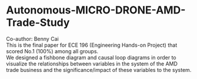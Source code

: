 # Autonomous-MICRO-DRONE-AMD-Trade-Study
Co-author: Benny Cai <br/> 
This is the final paper for ECE 196 (Engineering Hands-on Project) that scored No.1 (100%) among all groups. <br/> 
We designed a fishbone diagram and causal loop diagrams in order to visualize the relationships between variables in the system of the AMD trade business and the significance/impact of these variables to the system.
